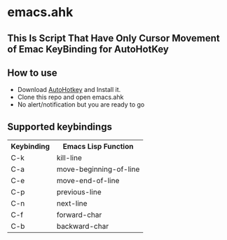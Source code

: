 # emacs.ahk

## This Is Script That Have Only Cursor Movement of Emac KeyBinding for AutoHotKey

## How to use
- Download [AutoHotkey](https://www.autohotkey.com/) and Install it.
- Clone this repo and open emacs.ahk
- No alert/notification but you are ready to go

## Supported keybindings

<table>
  <tr>
    <th>Keybinding</th>
    <th>Emacs Lisp Function</th>
  </tr>
<td>C-k</td>
<td>kill-line</td>
</tr>
<td>C-a</td>
<td>move-beginning-of-line</td>
</tr>
<tr>
<td>C-e</td>
<td>move-end-of-line</td>
</tr>
<tr>
<td>C-p</td>
<td>previous-line</td>
</tr>
<tr>
<td>C-n</td>
<td>next-line</td>
</tr>
<tr>
<td>C-f</td>
<td>forward-char</td>
</tr>
<tr>
<td>C-b</td>
<td>backward-char</td>
</tr>
<tr>
